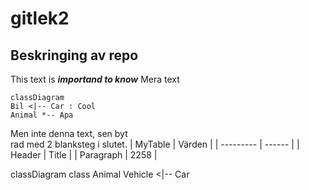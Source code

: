 # gitlek2
## Beskringing  av repo
This text is ***importand to know***
Mera text  

```mermaid
classDiagram
Bil <|-- Car : Cool
Animal *-- Apa
```
Men inte denna text, sen byt  
rad med 2 blanksteg i slutet.
| MyTable   | Värden |
| --------- | ------ |
| Header    | Title  |
| Paragraph | 2258   |

classDiagram
class Animal
Vehicle <|-- Car
